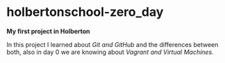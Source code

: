 # holbertonschool-zero_day

**My first project in Holberton**

In this project I learned about *Git and GitHub* and the differences between both, also in day 0 we are knowing about *Vagrant and Virtual Machines*.